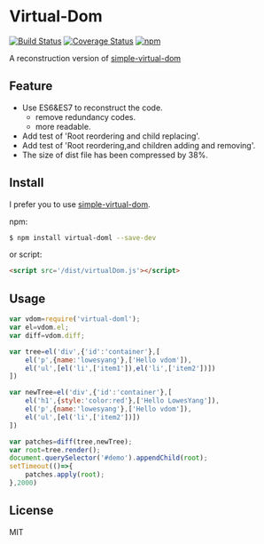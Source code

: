 # Virtual-Dom
[![Build Status](https://travis-ci.org/yyh1102/Virtual-Dom.svg?branch=master)](https://travis-ci.org/yyh1102/Virtual-Dom)
[![Coverage Status](https://coveralls.io/repos/github/yyh1102/Virtual-Dom/badge.svg?branch=master)](https://coveralls.io/github/yyh1102/Virtual-Dom?branch=master)
[![npm](https://img.shields.io/npm/l/express.svg)](https://opensource.org/licenses/mit-license.php)

A reconstruction version of [simple-virtual-dom](https://github.com/livoras/simple-virtual-dom)

## Feature
- Use ES6&ES7 to reconstruct the code.
    - remove redundancy codes.
    - more readable.
- Add test of 'Root reordering and child replacing'.
- Add test of 'Root reordering,and children adding and removing'.
- The size of dist file has been compressed by 38%.

## Install
I prefer you to use [simple-virtual-dom](https://github.com/livoras/simple-virtual-dom).

npm:
```bash
$ npm install virtual-doml --save-dev
```
or script:
```html
<script src='/dist/virtualDom.js'></script>
```

## Usage
```javascript
var vdom=require('virtual-doml');
var el=vdom.el;
var diff=vdom.diff;

var tree=el('div',{'id':'container'},[
    el('p',{name:'lowesyang'},['Hello vdom']),
    el('ul',[el('li',['item1']),el('li',['item2'])])
])

var newTree=el('div',{'id':'container'},[
    el('h1',{style:'color:red'},['Hello LowesYang']),
    el('p',{name:'lowesyang'},['Hello vdom']),
    el('ul',[el('li',['item2'])])
])

var patches=diff(tree,newTree);
var root=tree.render();
document.querySelector('#demo').appendChild(root);
setTimeout(()=>{
    patches.apply(root);
},2000)
```

## License
MIT

